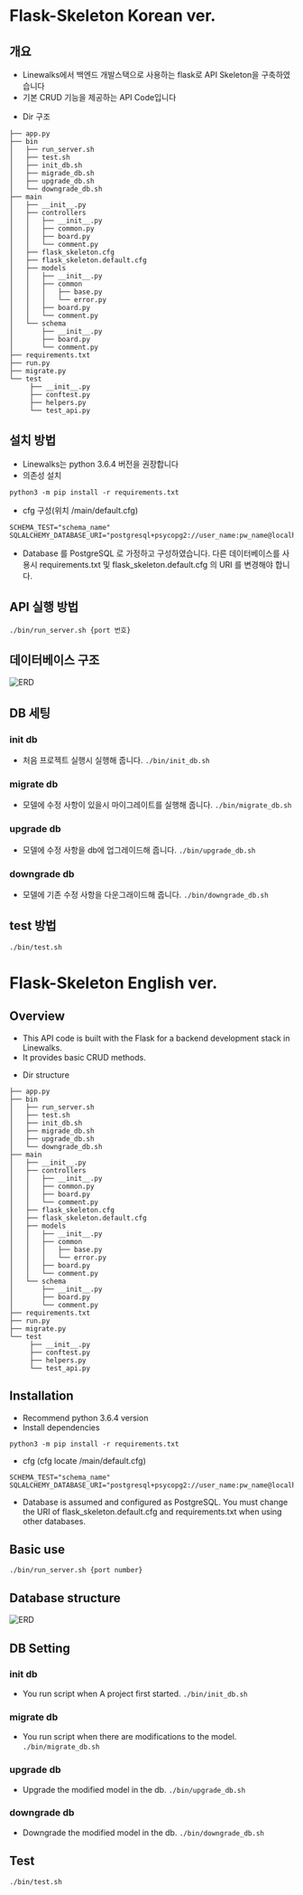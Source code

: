 # Flask-Skeleton Korean ver.
## 개요
- Linewalks에서 백엔드 개발스택으로 사용하는 flask로 API Skeleton을 구축하였습니다
- 기본 CRUD 기능을 제공하는 API Code입니다

* Dir 구조
```
├── app.py
├── bin
│   ├── run_server.sh
│   ├── test.sh
│   ├── init_db.sh
│   ├── migrade_db.sh
│   ├── upgrade_db.sh
│   └── downgrade_db.sh
├── main
│   ├── __init__.py
│   ├── controllers
│   │   ├── __init__.py
│   │   ├── common.py
│   │   ├── board.py
│   │   └── comment.py
│   ├── flask_skeleton.cfg
│   ├── flask_skeleton.default.cfg
│   ├── models
│   │   ├── __init__.py
│   │   ├── common
│   │   │   ├── base.py
│   │   │   └── error.py
│   │   ├── board.py
│   │   └── comment.py
│   └── schema
│       ├── __init__.py
│       ├── board.py
│       └── comment.py
├── requirements.txt
├── run.py
├── migrate.py
└── test
     ├── __init__.py
     ├── conftest.py
     ├── helpers.py
     └── test_api.py
```

## 설치 방법
- Linewalks는 python 3.6.4 버전을 권장합니다
- 의존성 설치
```
python3 -m pip install -r requirements.txt
```
- cfg 구성(위치 /main/default.cfg)
```
SCHEMA_TEST="schema_name"
SQLALCHEMY_DATABASE_URI="postgresql+psycopg2://user_name:pw_name@localhost:5432/db_name"
```
- Database 를 PostgreSQL 로 가정하고 구성하였습니다. 다른 데이터베이스를 사용시 requirements.txt 및 flask_skeleton.default.cfg 의 URI 를 변경해야 합니다.

## API 실행 방법
`./bin/run_server.sh {port 번호}`

##  데이터베이스 구조
 ![ERD](https://user-images.githubusercontent.com/80883063/145939343-8256b629-af16-4524-b0fe-8f8403ebd8b6.PNG)

## DB 세팅
### init db
- 처음 프로젝트 실행시 실행해 줍니다.
`./bin/init_db.sh`

### migrate db
- 모델에 수정 사항이 있을시 마이그레이트를 실행해 줍니다.
`./bin/migrate_db.sh`

### upgrade db
- 모델에 수정 사항을 db에 업그레이드해 줍니다.
`./bin/upgrade_db.sh`

### downgrade db
- 모델에 기존 수정 사항을 다운그래이드해 줍니다.
`./bin/downgrade_db.sh`

## test 방법
`./bin/test.sh`


# Flask-Skeleton English ver. 
## Overview
- This API code is built with the Flask for a backend development stack in Linewalks.
- It provides basic CRUD methods.

* Dir structure
```
├── app.py
├── bin
│   ├── run_server.sh
│   ├── test.sh
│   ├── init_db.sh
│   ├── migrade_db.sh
│   ├── upgrade_db.sh
│   └── downgrade_db.sh
├── main
│   ├── __init__.py
│   ├── controllers
│   │   ├── __init__.py
│   │   ├── common.py
│   │   ├── board.py
│   │   └── comment.py
│   ├── flask_skeleton.cfg
│   ├── flask_skeleton.default.cfg
│   ├── models
│   │   ├── __init__.py
│   │   ├── common
│   │   │   ├── base.py
│   │   │   └── error.py
│   │   ├── board.py
│   │   └── comment.py
│   └── schema
│       ├── __init__.py
│       ├── board.py
│       └── comment.py
├── requirements.txt
├── run.py
├── migrate.py
└── test
     ├── __init__.py
     ├── conftest.py
     ├── helpers.py
     └── test_api.py
```

## Installation
- Recommend python 3.6.4 version
- Install dependencies
```
python3 -m pip install -r requirements.txt
```
- cfg (cfg locate /main/default.cfg)
```
SCHEMA_TEST="schema_name"
SQLALCHEMY_DATABASE_URI="postgresql+psycopg2://user_name:pw_name@localhost:5432/db_name"
```
- Database is assumed and configured as PostgreSQL. You must change the URI of flask_skeleton.default.cfg and requirements.txt when using other databases.

## Basic use
`./bin/run_server.sh {port number}`

## Database structure
 ![ERD](https://user-images.githubusercontent.com/80883063/145939343-8256b629-af16-4524-b0fe-8f8403ebd8b6.PNG)

## DB Setting
### init db
- You run script when A project first started.
`./bin/init_db.sh`

### migrate db
- You run script when there are modifications to the model.
`./bin/migrate_db.sh`

### upgrade db
- Upgrade the modified model in the db.
`./bin/upgrade_db.sh`

### downgrade db
- Downgrade the modified model in the db.
`./bin/downgrade_db.sh`

## Test 
`./bin/test.sh`
